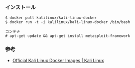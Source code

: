 ### インストール

```
$ docker pull kalilinux/kali-linux-docker
$ docker run -t -i kalilinux/kali-linux-docker /bin/bash

コンテナ
# apt-get update && apt-get install metasploit-framework
```

### 参考

- [Official Kali Linux Docker Images | Kali Linux](https://www.kali.org/news/official-kali-linux-docker-images/)


